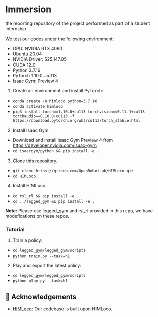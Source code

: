 # Immersion
the reporting repository of the project performed as part of a student internship



We test our codes under the following environment:

- GPU: NVIDIA RTX 4090
- Ubuntu 20.04
- NVIDIA Driver: 525.147.05 
- CUDA 12.0
- Python 3.7.16
- PyTorch 1.10.0+cu113
- Isaac Gym: Preview 4

1. Create an environment and install PyTorch:

  - `conda create -n himloco python=3.7.16`
  - `conda activate himloco`
  - `pip3 install torch==1.10.0+cu113 torchvision==0.11.1+cu113 torchaudio==0.10.0+cu113 -f https://download.pytorch.org/whl/cu113/torch_stable.html`

2. Install Isaac Gym:
  - Download and install Isaac Gym Preview 4 from https://developer.nvidia.com/isaac-gym
  - `cd isaacgym/python && pip install -e .`

3. Clone this repository.

  - `git clone https://github.com/OpenRobotLab/HIMLoco.git`
  - `cd HIMLoco`


4. Install HIMLoco.
  - `cd rsl_rl && pip install -e .`
  - `cd ../legged_gym && pip install -e .`

**Note:** Please use legged_gym and rsl_rl provided in this repo, we have modefications on these repos.

### Tutorial

1. Train a policy:

  - `cd legged_gym/legged_gym/scripts`
  - `python train.py --task=h1`

2. Play and export the latest policy:
  - `cd legged_gym/legged_gym/scripts`
  - `python play.py --task=h1`




## 👏 Acknowledgements
- [HIMLoco](https://github.com/OpenRobotLab/HIMLoco): Our codebase is built upon HIMLoco.
